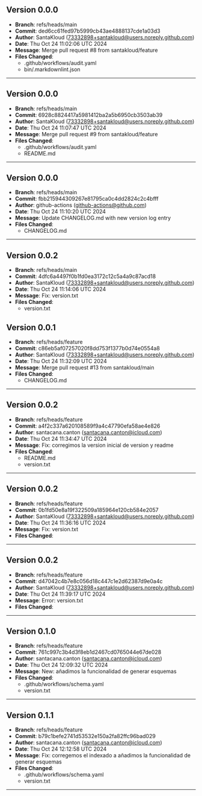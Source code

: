 ## Version 0.0.0
- **Branch**: refs/heads/main
- **Commit**: ded6cc61fed97b5999cb43ae4888137cde1a03d3
- **Author**: SantaKloud (73332898+santakloud@users.noreply.github.com)
- **Date**: Thu Oct 24 11:02:06 UTC 2024
- **Message**: Merge pull request #8 from santakloud/feature
- **Files Changed**:
  - .github/workflows/audit.yaml
  - bin/.markdownlint.json
---------------------------------
## Version 0.0.0
- **Branch**: refs/heads/main
- **Commit**: 6928c8824417a5981412ba2a5b6950cb3503ab39
- **Author**: SantaKloud (73332898+santakloud@users.noreply.github.com)
- **Date**: Thu Oct 24 11:07:47 UTC 2024
- **Message**: Merge pull request #9 from santakloud/feature
- **Files Changed**:
  - .github/workflows/audit.yaml
  - README.md
---------------------------------
## Version 0.0.0
- **Branch**: refs/heads/main
- **Commit**: fbb215944309267e81795ca0c4dd2824c2c4bfff
- **Author**: github-actions (github-actions@github.com)
- **Date**: Thu Oct 24 11:10:20 UTC 2024
- **Message**: Update CHANGELOG.md with new version log entry
- **Files Changed**:
  - CHANGELOG.md
---------------------------------
## Version 0.0.2
- **Branch**: refs/heads/main
- **Commit**: 4dfc6a4497f0b1fd0ea3172c12c5a4a9c87acd18
- **Author**: SantaKloud (73332898+santakloud@users.noreply.github.com)
- **Date**: Thu Oct 24 11:14:06 UTC 2024
- **Message**: Fix: version.txt
- **Files Changed**:
  - version.txt
## Version 0.0.1
- **Branch**: refs/heads/feature
- **Commit**: c86eb5af07257020f8dd753f1377b0d74e0554a8
- **Author**: SantaKloud (73332898+santakloud@users.noreply.github.com)
- **Date**: Thu Oct 24 11:32:09 UTC 2024
- **Message**: Merge pull request #13 from santakloud/main
- **Files Changed**:
  - CHANGELOG.md
---------------------------------
## Version 0.0.2
- **Branch**: refs/heads/feature
- **Commit**: a4f2c337a620108589f9a4c47790efa58ae4e826
- **Author**: santacana.canton (santacana.canton@icloud.com)
- **Date**: Thu Oct 24 11:34:47 UTC 2024
- **Message**: Fix: corregimos la version inicial de version y readme
- **Files Changed**:
  - README.md
  - version.txt
---------------------------------
## Version 0.0.2
- **Branch**: refs/heads/feature
- **Commit**: 0b1fd50e8a19f322509a185964e120cb584e2057
- **Author**: SantaKloud (73332898+santakloud@users.noreply.github.com)
- **Date**: Thu Oct 24 11:36:16 UTC 2024
- **Message**: Fix: version.txt
- **Files Changed**:
---------------------------------
## Version 0.0.2
- **Branch**: refs/heads/feature
- **Commit**: d47042c4b7e8c056d18c447c1e2d62387d9e0a4c
- **Author**: SantaKloud (73332898+santakloud@users.noreply.github.com)
- **Date**: Thu Oct 24 11:39:17 UTC 2024
- **Message**: Error: version.txt
- **Files Changed**:
---------------------------------
## Version 0.1.0
- **Branch**: refs/heads/feature
- **Commit**: 761c997c3b4d3f8eb1d2467cd0765044e67de028
- **Author**: santacana.canton (santacana.canton@icloud.com)
- **Date**: Thu Oct 24 12:09:32 UTC 2024
- **Message**: New: añadimos la funcionalidad de generar esquemas
- **Files Changed**:
  - .github/workflows/schema.yaml
  - version.txt
---------------------------------
## Version 0.1.1
- **Branch**: refs/heads/feature
- **Commit**: b79c1befe2741d53532e150a2fa82ffc96bad029
- **Author**: santacana.canton (santacana.canton@icloud.com)
- **Date**: Thu Oct 24 12:12:58 UTC 2024
- **Message**: Fix: corregemos el indexado a añadimos la funcionalidad de generar esquemas
- **Files Changed**:
  - .github/workflows/schema.yaml
  - version.txt
---------------------------------
